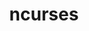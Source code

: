 ---
title: "ncurses"
layout: cache
categories: [package, v0.19]
meta: {"versions": ["6.3"], "compilers": ["gcc@=11.1.0", "gcc@=7.3.1", "gcc@=7.5.0", "gcc@=8.4.0", "oneapi@=2022.1.0"], "oss": ["amzn2", "ubuntu18.04", "ubuntu20.04"], "platforms": ["linux"], "targets": ["aarch64", "neoverse_n1", "x86_64", "x86_64_v3"], "stacks": ["aws-ahug", "aws-ahug-aarch64", "aws-isc", "aws-isc-aarch64", "build_systems", "data-vis-sdk", "e4s", "e4s-oneapi", "ml-cpu", "ml-cuda", "ml-rocm", "radiuss", "radiuss-aws", "radiuss-aws-aarch64", "tutorial"], "num_specs": 7, "num_specs_by_stack": {"aws-isc-aarch64": 2, "radiuss-aws-aarch64": 2, "aws-ahug-aarch64": 2, "aws-ahug": 1, "ml-rocm": 1, "aws-isc": 1, "ml-cuda": 1, "ml-cpu": 1, "radiuss-aws": 1, "tutorial": 2, "data-vis-sdk": 1, "build_systems": 1, "radiuss": 1, "e4s": 1, "e4s-oneapi": 1}}
spec_details: [{"hash": "7j7hiy6kwd2oipzkfucndsedk5quujjz", "compiler": "gcc@=7.3.1", "versions": ["6.3"], "os": "amzn2", "platform": "linux", "target": "aarch64", "variants": ["abi=none", "build_system=autotools", "~symlinks", "+termlib"], "stacks": ["aws-isc-aarch64", "radiuss-aws-aarch64", "aws-ahug-aarch64"], "size": "-", "tarball": "https://binaries.spack.io/releases/v0.19/build_cache/linux-amzn2-aarch64/gcc-7.3.1/ncurses-6.3/linux-amzn2-aarch64-gcc-7.3.1-ncurses-6.3-7j7hiy6kwd2oipzkfucndsedk5quujjz.spack"}, {"hash": "gy245ueahj7hy2u7v5ril3uyc2x4jcnf", "compiler": "gcc@=7.3.1", "versions": ["6.3"], "os": "amzn2", "platform": "linux", "target": "neoverse_n1", "variants": ["abi=none", "build_system=autotools", "~symlinks", "+termlib"], "stacks": ["aws-isc-aarch64", "radiuss-aws-aarch64", "aws-ahug-aarch64"], "size": "-", "tarball": "https://binaries.spack.io/releases/v0.19/build_cache/linux-amzn2-neoverse_n1/gcc-7.3.1/ncurses-6.3/linux-amzn2-neoverse_n1-gcc-7.3.1-ncurses-6.3-gy245ueahj7hy2u7v5ril3uyc2x4jcnf.spack"}, {"hash": "svdnwjjdjbn7dnlhbgut5wztx2kzqddt", "compiler": "gcc@=7.3.1", "versions": ["6.3"], "os": "amzn2", "platform": "linux", "target": "x86_64_v3", "variants": ["abi=none", "build_system=autotools", "~symlinks", "+termlib"], "stacks": ["aws-ahug", "ml-rocm", "aws-isc", "ml-cuda", "ml-cpu", "radiuss-aws"], "size": "-", "tarball": "https://binaries.spack.io/releases/v0.19/build_cache/linux-amzn2-x86_64_v3/gcc-7.3.1/ncurses-6.3/linux-amzn2-x86_64_v3-gcc-7.3.1-ncurses-6.3-svdnwjjdjbn7dnlhbgut5wztx2kzqddt.spack"}, {"hash": "zcuawlif55qhuknvbk4jez7xjcxhnydf", "compiler": "gcc@=7.5.0", "versions": ["6.3"], "os": "ubuntu18.04", "platform": "linux", "target": "x86_64", "variants": ["abi=none", "build_system=autotools", "~symlinks", "+termlib"], "stacks": ["tutorial", "data-vis-sdk", "build_systems", "radiuss"], "size": "-", "tarball": "https://binaries.spack.io/releases/v0.19/build_cache/linux-ubuntu18.04-x86_64/gcc-7.5.0/ncurses-6.3/linux-ubuntu18.04-x86_64-gcc-7.5.0-ncurses-6.3-zcuawlif55qhuknvbk4jez7xjcxhnydf.spack"}, {"hash": "lwdu2k74qfmlxvfgtumdikel4xalp7dp", "compiler": "gcc@=11.1.0", "versions": ["6.3"], "os": "ubuntu20.04", "platform": "linux", "target": "x86_64", "variants": ["abi=none", "build_system=autotools", "~symlinks", "+termlib"], "stacks": ["e4s"], "size": "-", "tarball": "https://binaries.spack.io/releases/v0.19/build_cache/linux-ubuntu20.04-x86_64/gcc-11.1.0/ncurses-6.3/linux-ubuntu20.04-x86_64-gcc-11.1.0-ncurses-6.3-lwdu2k74qfmlxvfgtumdikel4xalp7dp.spack"}, {"hash": "pm3k5t4dgytjo2gfmrjlu6x6t4s2rust", "compiler": "gcc@=8.4.0", "versions": ["6.3"], "os": "ubuntu18.04", "platform": "linux", "target": "x86_64", "variants": ["abi=none", "build_system=autotools", "~symlinks", "+termlib"], "stacks": ["tutorial"], "size": "-", "tarball": "https://binaries.spack.io/releases/v0.19/build_cache/linux-ubuntu18.04-x86_64/gcc-8.4.0/ncurses-6.3/linux-ubuntu18.04-x86_64-gcc-8.4.0-ncurses-6.3-pm3k5t4dgytjo2gfmrjlu6x6t4s2rust.spack"}, {"hash": "ahut4ombv5kzxszqiibx55oc54eulzax", "compiler": "oneapi@=2022.1.0", "versions": ["6.3"], "os": "ubuntu20.04", "platform": "linux", "target": "x86_64", "variants": ["abi=none", "build_system=autotools", "~symlinks", "+termlib"], "stacks": ["e4s-oneapi"], "size": "-", "tarball": "https://binaries.spack.io/releases/v0.19/build_cache/linux-ubuntu20.04-x86_64/oneapi-2022.1.0/ncurses-6.3/linux-ubuntu20.04-x86_64-oneapi-2022.1.0-ncurses-6.3-ahut4ombv5kzxszqiibx55oc54eulzax.spack"}]
---